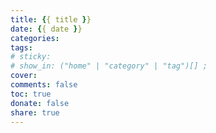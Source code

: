```yaml
---
title: {{ title }}
date: {{ date }}
categories:
tags:
# sticky:
# show_in: ("home" | "category" | "tag")[] ;
cover:
comments: false
toc: true
donate: false
share: true
---
```

